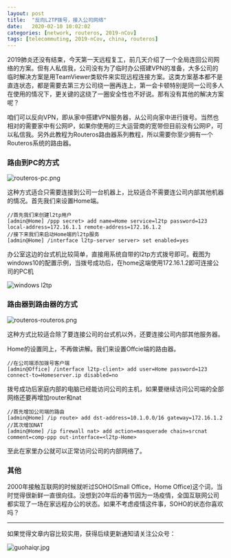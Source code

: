 ```yaml
---
layout: post
title:  "反向L2TP拨号，接入公司网络"
date:   2020-02-10 10:02:02
categories: [network, routeros, 2019-nCov] 
tags: [telecommuting, 2019-nCov, china, routeros]
---
```


2019肺炎还没有结束，今天第一天远程复工，前几天介绍了一个全局连回公司网络的方案。但有人私信我，公司没有为了临时办公搭建VPN的准备，大多公司的临时解决方案是用TeamViewer类软件来实现远程连接方案。这类方案基本都不是直连状态，都是需要去第三方公司绕一圈再连上，第一会卡顿特别是同一公司多人在使用的情况下，更关键的这绕了一圈安全性也不好说。那有没有其他的解决方案呢？

咱们可以反向VPN，即从家中搭建VPN服务器，从公司向家中进行拨号。当然也相对的需要家中有公网IP，如果你使用的三大运营商的宽带但目前没有公网IP，可以私信我。另外此教程为Routeros路由器系列教程，所以需要你至少拥有一个Routeros系统的路由器。

### 路由到PC的方式

![routeros-pc.png](//blog.guohai.org/doc-pic/2020-02/routeros-pc.png)

这种方式适合只需要连接到公司一台机器上，比较适合不需要连公司内部其他机器的情况。首先我们来设置Home端。

~~~ shell
//首先我们来创建l2tp用户
[admin@Home] /ppp secret> add name=Home service=l2tp password=123
local-address=172.16.1.1 remote-address=172.16.1.2
//接下来我们来启动Home端的l2tp服务
[admin@Home] /interface l2tp-server server> set enabled=yes
~~~

办公室这边的台式机比较简单，直接用系统自带的l2tp方式拨号即可。截图为windows10的配置示例，当拨号成功后，在home这端使用172.16.1.2即可连接公司的PC机

![windows l2tp](//blog.guohai.org/doc-pic/2020-02/WX20200210-233029.png)

### 路由器到路由器的方式

![routeros-routeros.png](//blog.guohai.org/doc-pic/2020-02/routeros-routeros.png)

这种方式比较适合除了要连接公司的台式机以外，还要连接公司内部其他服务器。

Home的设置同上，不再做讲解。我们来设置Offcie端的路由器。

~~~ shell
//在公司端添加拨号客户端
[admin@Office] /interface l2tp-client> add user=Home password=123 connect-to=Homeserver.ip disabled=no
~~~

拨号成功后家庭内部的电脑已经能访问公司的主机，如果要继续访问公司端的全部网络还要再增加router和nat

~~~ shell
//首先增加公司端的路由
[admin@Home] /ip route> add dst-address=10.1.0.0/16 gateway=172.16.1.2
//其次增加NAT
[admin@Home] /ip firewall nat> add action=masquerade chain=srcnat comment=comp-ppp out-interface=<l2tp-Home>
~~~

至此在家里办公就可以正常访问公司的内部网络了。

### 其他

2000年接触互联网的时候就听过SOHO(Small Office，Home Office)这个词，当时觉得很新鲜一直很向往。没想到20年后的春节因为一场疫情，全国互联网公司都实现了一场在家远程办公的状态。如果不考虑疫情这件事，SOHO的状态你喜欢吗？


---

如果觉得文章内容比较实用，获得后续更新通知请关注公众号：

![guohaiqr.jpg](//blog.guohai.org/doc-pic/guohaiqr.jpg)
